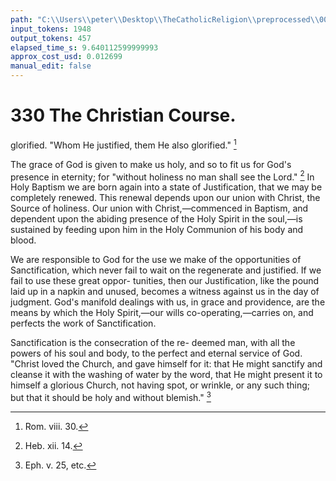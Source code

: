 ```yaml
---
path: "C:\\Users\\peter\\Desktop\\TheCatholicReligion\\preprocessed\\00349.jpg"
input_tokens: 1948
output_tokens: 457
elapsed_time_s: 9.640112599999993
approx_cost_usd: 0.012699
manual_edit: false
---
```

# 330 The Christian Course.

glorified. "Whom He justified, them He also
glorified." [^1]

The grace of God is given to make us holy,
and so to fit us for God's presence in eternity;
for "without holiness no man shall see the
Lord." [^2] In Holy Baptism we are born again
into a state of Justification, that we may be
completely renewed. This renewal depends
upon our union with Christ, the Source of
holiness. Our union with Christ,—commenced
in Baptism, and dependent upon the abiding
presence of the Holy Spirit in the soul,—is
sustained by feeding upon him in the Holy
Communion of his body and blood.

We are responsible to God for the use we
make of the opportunities of Sanctification,
which never fail to wait on the regenerate and
justified. If we fail to use these great oppor-
tunities, then our Justification, like the pound
laid up in a napkin and unused, becomes a
witness against us in the day of judgment.
God's manifold dealings with us, in grace and
providence, are the means by which the Holy
Spirit,—our wills co-operating,—carries on, and
perfects the work of Sanctification.

Sanctification is the consecration of the re-
deemed man, with all the powers of his soul
and body, to the perfect and eternal service
of God. "Christ loved the Church, and gave
himself for it: that He might sanctify and
cleanse it with the washing of water by the
word, that He might present it to himself a
glorious Church, not having spot, or wrinkle,
or any such thing; but that it should be holy
and without blemish." [^3]

[^1]: Rom. viii. 30.
[^2]: Heb. xii. 14.
[^3]: Eph. v. 25, etc.